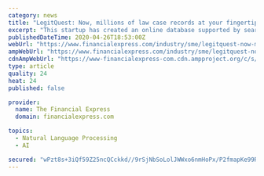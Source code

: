 ```yaml
---
category: news
title: "LegitQuest: Now, millions of law case records at your fingertips"
excerpt: "This startup has created an online database supported by search features that use natural language processing and deep learning to browse millions of law case records"
publishedDateTime: 2020-04-26T18:53:00Z
webUrl: "https://www.financialexpress.com/industry/sme/legitquest-now-millions-of-law-case-records-at-your-fingertips/1940141/"
ampWebUrl: "https://www.financialexpress.com/industry/sme/legitquest-now-millions-of-law-case-records-at-your-fingertips/1940141/lite/"
cdnAmpWebUrl: "https://www-financialexpress-com.cdn.ampproject.org/c/s/www.financialexpress.com/industry/sme/legitquest-now-millions-of-law-case-records-at-your-fingertips/1940141/lite/"
type: article
quality: 24
heat: 24
published: false

provider:
  name: The Financial Express
  domain: financialexpress.com

topics:
  - Natural Language Processing
  - AI

secured: "wPzt8s+3iQf59Z25ncQCckkd//9rSjNbSoLolJWWxo6nmHoPx/P2fmapKe99RM4/cw6n8RpAXaqJx30gEOzJQnzBuU/AjZDEB2GlgyWNWLsjA8ck9x+PXeRGZylVG6olx5jt8tyi8PgtEQHXVxYfIQmQ7mfkljcov+6puOe+jceR24NBFhb3+3EBVE7yhjhSKwJAjw81Is0jfOK8bBlrnZTBv43Qe9wiJLni0NqJETUEb3+cia4QpGtbg6c9KmIV1yUgu69XZMO9iqDfjnX4rvc7VIHXLuyGp/1UaN95xuFHhH6IpPyAzfPiuOIQuuVmLHfv1TG+chGAN4yex4wfhndeAcn7aRDYRnp4srTgwQ3yR+JqkisE7Xr+bKLk38I2De2Ep6KjIWVhdwB9fKGXy2ZeMT3xDEC47NUDCm2jW2vu5L9UYsNbv6pgddZndyMD1Fk2vY9Ax5BYFCK3A9917spAb/GDUy750Ecx2CsTqPA=;pvNuF/0MmSDuXE/eS9zrAQ=="
---
```


